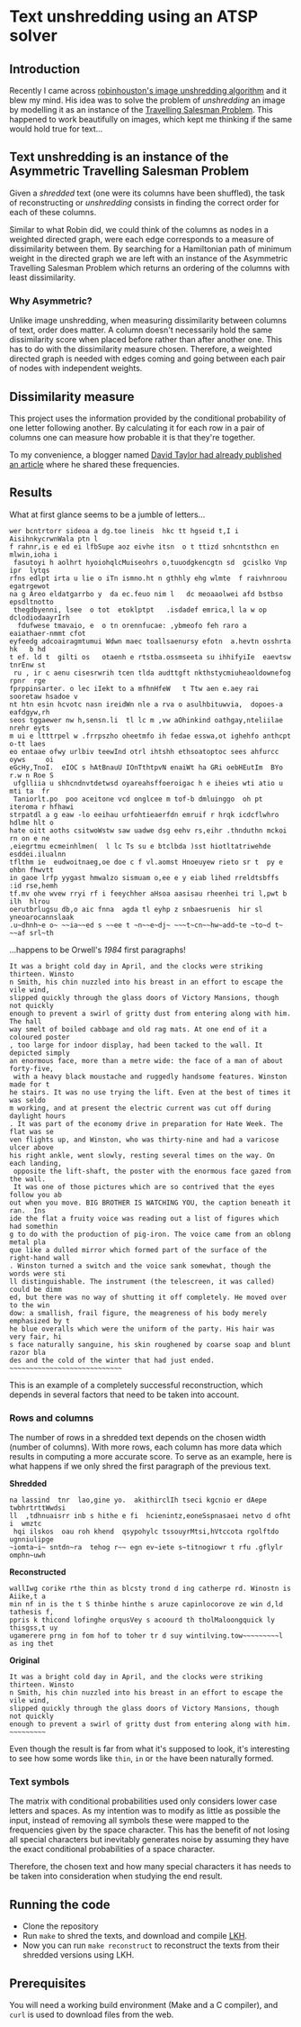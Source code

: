 # Text unshredding using an ATSP solver

## Introduction

Recently I came across
 [robinhouston's image unshredding algorithm](https://github.com/robinhouston/image-unshredding) and it
blew my mind. His idea was to solve the problem of *unshredding* an image by
modelling it as an instance of the [Travelling Salesman
Problem](https://en.wikipedia.org/wiki/Travelling_salesman_problem). This happened to
work beautifully on images, which kept me thinking if the same would hold true for text...

## Text unshredding is an instance of the Asymmetric Travelling Salesman Problem

Given a *shredded* text (one were its columns have been shuffled), the task of
reconstructing or *unshredding* consists in finding the correct order for
each of these columns.

Similar to what Robin did, we could think of the columns as nodes in a weighted
directed graph, were each edge corresponds to a measure of dissimilarity between
them. By searching for a Hamiltonian path of minimum weight in the directed
graph we are left with an instance of the Asymmetric Travelling Salesman Problem
which returns an ordering of the columns with least dissimilarity.

### Why Asymmetric?

Unlike image unshredding, when measuring dissimilarity between columns of text,
order does matter. A column doesn't necessarily hold the same dissimilarity
score when placed before rather than after another one. This has to do with the
dissimilarity measure chosen. Therefore, a weighted directed graph is needed with edges
coming and going between each pair of nodes with independent weights.

## Dissimilarity measure

This project uses the information provided by the conditional probability of
one letter following another. By calculating it for each row in a pair of
columns one can measure how probable it is that they're together.

To my convenience, a blogger named [David Taylor
had already published an
article](http://www.prooffreader.com/2014/09/how-often-does-given-letter-follow.html)
where he shared these frequencies.

## Results

What at first glance seems to be a jumble of letters...

```
wer bcntrtorr sideoa a dg.toe lineis  hkc tt hgseid t,I i AisihnkycrwnWala ptn l
f rahnr,is e ed ei lfbSupe aoz eivhe itsn  o t ttizd snhcntsthcn en mlwin,ioha i
 fasutoyi h aolhrt hyoiohqlcMuiseohrs o,tuuodgkencgtn sd  gcislko Vnp ipr  lytqs
rfns edlpt irta u lie o iTn ismno.ht n gthhly ehg wlmte  f raivhnroou egatrgewot
na g Areo eldatgarrbo y  da ec.feuo nim l   dc meoaaolwei afd bstbso epsdltnotto
 thegdbyenni, lsee  o tot  etoklptpt   .isdadef emrica,l la w op dclodiodaayrIrh
  fdufwese tmavaio, e  o tn orennfucae: ,ybmeofo feh raro a  eaiathaer-nmmt cfot
eyfeedg adcoairagmtumui Wdwn maec toallsaenursy efotn  a.hevtn osshrta hk   b hd
t ef. ld t  gilti os   otaenh e rtstba.ossmseeta su ihhifyiIe  eaevtsw tnrEnw st
 ru , ir c aenu cisesrwrih tcen tlda audttgft nkthstycmiuheaoldownefog rpnr  rge
fprppinsarter. o lec iIekt to a mfhnHfeW   t Ttw aen e.aey rai sooretaw hsadoe v
nt htn esin hcvotc nasn ireidWn nle a rva o asulhbituwvia,  dopoes-a eafdgyw,rh 
seos tggaewer nw h,sensn.li  tl lc m ,vw aOhinkind oathgay,nteliilae  nrehr eyts
m ui e ltttrpel w .frrpszho oheetmfo ih fedae esswa,ot ighehfo anthcpt o-tt laes
eo entaae ofwy urlbiv teewInd otrl ihtshh ethsoatoptoc sees ahfurcc  oyws     oi
eGcHy,TnoI.  eIOC s hAtBnauU IOnTthtpvN enaiWt ha GRi oebHEutIm  BYo r.w n Roe S
 ufglliia u shhcndnvtdetwsd oyareahsffoeroigac h e iheies wti atio u  mti ta  fr
 Taniorlt.po  poo aceitone vcd onglcee m tof-b dmluinggo  oh pt iteroma r hfhawi
strpatdl a g eaw -lo eeihau urfohtieaerfdn emruif r hrqk icdcflwhro  hdlme hlt o
hate oitt aoths csitwoWstw saw uadwe dsg eehv rs,eihr .thnduthn mckoi rn on e ne
,eiegrtmu ecmeinhlmen(  l lc Ts su e btclbda )sst hiotltatriwehde esddei.ilualnn
tflthm ie  eudwoitnaeg,oe doe c f vl.aomst Hnoeuyew rieto sr t  py e ohbn fhwvtt
in gaoe lrfp yygast hmwalzo sismuam o,ee e y eiab lihed rreldtsbffs :id rse,hemh
tf.mv ohe wvew rryi rf i feeychher aHsoa aasisau rheenhei tri l,pwt b ilh  hlrou
oerutbrlugsu db,o aic fnna  agda tl eyhp z snbaesruenis  hir sl yneoarocannslaak
.u~dhnh~e o~ ~~ia~~ed s ~~ee t ~n~~e~dj~ ~~~t~cn~~hw~add~te ~to~d t~ ~~af srl~th
```

...happens to be Orwell's *1984* first paragraphs!
```
It was a bright cold day in April, and the clocks were striking thirteen. Winsto
n Smith, his chin nuzzled into his breast in an effort to escape the vile wind, 
slipped quickly through the glass doors of Victory Mansions, though not quickly 
enough to prevent a swirl of gritty dust from entering along with him.  The hall
way smelt of boiled cabbage and old rag mats. At one end of it a coloured poster
, too large for indoor display, had been tacked to the wall. It depicted simply 
an enormous face, more than a metre wide: the face of a man of about forty-five,
 with a heavy black moustache and ruggedly handsome features. Winston made for t
he stairs. It was no use trying the lift. Even at the best of times it was seldo
m working, and at present the electric current was cut off during daylight hours
. It was part of the economy drive in preparation for Hate Week. The flat was se
ven flights up, and Winston, who was thirty-nine and had a varicose ulcer above 
his right ankle, went slowly, resting several times on the way. On each landing,
 opposite the lift-shaft, the poster with the enormous face gazed from the wall.
 It was one of those pictures which are so contrived that the eyes follow you ab
out when you move. BIG BROTHER IS WATCHING YOU, the caption beneath it ran.  Ins
ide the flat a fruity voice was reading out a list of figures which had somethin
g to do with the production of pig-iron. The voice came from an oblong metal pla
que like a dulled mirror which formed part of the surface of the right-hand wall
. Winston turned a switch and the voice sank somewhat, though the words were sti
ll distinguishable. The instrument (the telescreen, it was called) could be dimm
ed, but there was no way of shutting it off completely. He moved over to the win
dow: a smallish, frail figure, the meagreness of his body merely emphasized by t
he blue overalls which were the uniform of the party. His hair was very fair, hi
s face naturally sanguine, his skin roughened by coarse soap and blunt razor bla
des and the cold of the winter that had just ended. ~~~~~~~~~~~~~~~~~~~~~~~~~~~~
```

This is an example of a completely successful reconstruction, which depends in
several factors that need to be taken into account.

### Rows and columns

The number of rows in a shredded text depends on the chosen width (number of
columns). With more rows, each column has more data which results in computing a
more accurate score. To serve as an example, here is what happens
if we only shred the first paragraph of the previous text.

**Shredded**

```
na lassind  tnr  lao,gine yo.  akithirclIh tseci kgcnio er dAepe  twbhrtrttWwdsi
ll  ,tdhnuaisrr inb s hithe e fi  hcienintz,eoneSspnasaei netvo d ofht  i  wmztc
 hqi ilskos  oau roh khend  qsypohylc tssouyrMtsi,hVtccota rgolftdo ugnniulipge 
~iomta~i~ sntdn~ra  tehog r~~ egn ev~iete s~titnogiowr t rfu .gflylr  omphn~uwh
```

**Reconstructed**
```
wallIwg corike rthe thin as blcsty trond d ing catherpe rd. Winostn is Aiike,t a
min nf in is the t S thinbe hinthe s aruze capinlocorove ze win d,ld tathesis f,
ppris k thicond lofinghe orqusVey s acoourd th tholMaloongquick ly thisgss,t uy 
ugamerere prng in fom hof to toher tr d suy wintilving.tow~~~~~~~~~l as ing thet
```

**Original**
```
It was a bright cold day in April, and the clocks were striking thirteen. Winsto
n Smith, his chin nuzzled into his breast in an effort to escape the vile wind, 
slipped quickly through the glass doors of Victory Mansions, though not quickly 
enough to prevent a swirl of gritty dust from entering along with him. ~~~~~~~~~
```

Even though the result is far from what it's supposed to look, it's interesting
to see how some words like `thin`, `in` or `the` have been naturally formed.

### Text symbols

The matrix with conditional probabilities used only considers lower case letters
and spaces. As my intention was to modify as little as possible the input,
instead of removing all symbols these were mapped to the frequencies given by
the space character. This has the benefit of not losing all special
characters but inevitably generates noise by assuming they have the exact
conditional probabilities of a space character.

Therefore, the chosen text and how many special characters it has needs to be
taken into consideration when studying the end result.

## Running the code

* Clone the repository
* Run `make` to shred the texts, and download and compile
  [LKH](http://webhotel4.ruc.dk/~keld/research/LKH/).
* Now you can run `make reconstruct` to reconstruct the texts from their
  shredded versions using LKH.

## Prerequisites

You will need a working build environment (Make and a C compiler), and `curl` is
used to download files from the web.
